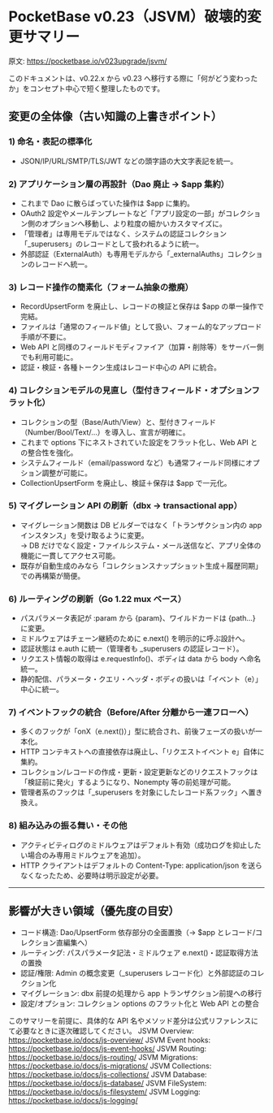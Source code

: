 # PocketBase v0.23（JSVM）破壊的変更サマリー
原文: https://pocketbase.io/v023upgrade/jsvm/

このドキュメントは、v0.22.x から v0.23 へ移行する際に「何がどう変わったか」をコンセプト中心で短く整理したものです。

## 変更の全体像（古い知識の上書きポイント）

### 1) 命名・表記の標準化
- JSON/IP/URL/SMTP/TLS/JWT などの頭字語の大文字表記を統一。  

### 2) アプリケーション層の再設計（Dao 廃止 → $app 集約）
- これまで Dao に散らばっていた操作は $app に集約。  
- OAuth2 設定やメールテンプレートなど「アプリ設定の一部」がコレクション側のオプションへ移動し、より粒度の細かいカスタマイズに。  
- 「管理者」は専用モデルではなく、システムの認証コレクション「_superusers」のレコードとして扱われるように統一。  
- 外部認証（ExternalAuth）も専用モデルから「_externalAuths」コレクションのレコードへ統一。

### 3) レコード操作の簡素化（フォーム抽象の撤廃）
- RecordUpsertForm を廃止し、レコードの検証と保存は $app の単一操作で完結。  
- ファイルは「通常のフィールド値」として扱い、フォーム的なアップロード手順が不要に。  
- Web API と同様のフィールドモディファイア（加算・削除等）をサーバー側でも利用可能に。  
- 認証・検証・各種トークン生成はレコード中心の API に統合。

### 4) コレクションモデルの見直し（型付きフィールド・オプションフラット化）
- コレクションの型（Base/Auth/View）と、型付きフィールド（Number/Bool/Text/...）を導入し、宣言が明確に。  
- これまで options 下にネストされていた設定をフラット化し、Web API との整合性を強化。  
- システムフィールド（email/password など）も通常フィールド同様にオプション調整が可能に。  
- CollectionUpsertForm を廃止し、検証＋保存は $app で一元化。

### 5) マイグレーション API の刷新（dbx → transactional app）
- マイグレーション関数は DB ビルダーではなく「トランザクション内の app インスタンス」を受け取るように変更。  
→ DB だけでなく設定・ファイルシステム・メール送信など、アプリ全体の機能に一貫してアクセス可能。  
- 既存が自動生成のみなら「コレクションスナップショット生成＋履歴同期」での再構築が簡便。

### 6) ルーティングの刷新（Go 1.22 mux ベース）
- パスパラメータ表記が :param から {param}、ワイルドカードは {path...} に変更。  
- ミドルウェアはチェーン継続のために e.next() を明示的に呼ぶ設計へ。  
- 認証状態は e.auth に統一（管理者も _superusers の認証レコード）。  
- リクエスト情報の取得は e.requestInfo()、ボディは data から body へ命名統一。  
- 静的配信、パラメータ・クエリ・ヘッダ・ボディの扱いは「イベント（e）」中心に統一。

### 7) イベントフックの統合（Before/After 分離から一連フローへ）
- 多くのフックが「onX（e.next()）」型に統合され、前後フェーズの扱いが一本化。  
- HTTP コンテキストへの直接依存は廃止し、「リクエストイベント e」自体に集約。  
- コレクション/レコードの作成・更新・設定更新などのリクエストフックは「検証前に発火」するようになり、Nonempty 等の前処理が可能。  
- 管理者系のフックは「_superusers を対象にしたレコード系フック」へ置き換え。

### 8) 組み込みの振る舞い・その他
- アクティビティログのミドルウェアはデフォルト有効（成功ログを抑止したい場合のみ専用ミドルウェアを追加）。  
- HTTP クライアントはデフォルトの Content-Type: application/json を送らなくなったため、必要時は明示設定が必要。

---

## 影響が大きい領域（優先度の目安）
- コード構造: Dao/UpsertForm 依存部分の全面置換（→ $app とレコード/コレクション直編集へ）  
- ルーティング: パスパラメータ記法・ミドルウェア e.next()・認証取得方法の置換  
- 認証/権限: Admin の概念変更（_superusers レコード化）と外部認証のコレクション化  
- マイグレーション: dbx 前提の処理から app トランザクション前提への移行  
- 設定/オプション: コレクション options のフラット化と Web API との整合

このサマリーを前提に、具体的な API 名やメソッド差分は公式リファレンスにて必要なときに逐次確認してください。
JSVM Overview: https://pocketbase.io/docs/js-overview/
JSVM Event hooks: https://pocketbase.io/docs/js-event-hooks/
JSVM Routing: https://pocketbase.io/docs/js-routing/
JSVM Migrations: https://pocketbase.io/docs/js-migrations/
JSVM Collections: https://pocketbase.io/docs/js-collections/
JSVM Database: https://pocketbase.io/docs/js-database/
JSVM FileSystem: https://pocketbase.io/docs/js-filesystem/
JSVM Logging: https://pocketbase.io/docs/js-logging/
